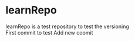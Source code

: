 # learnRepo
learnRepo is a test repository to test the versioning
<br/>
First commit to test
Add new coomit
